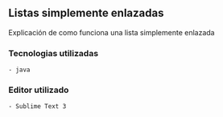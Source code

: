 ## Listas simplemente enlazadas

Explicación de como funciona una lista simplemente enlazada

### Tecnologias utilizadas
	- java

### Editor utilizado
	- Sublime Text 3